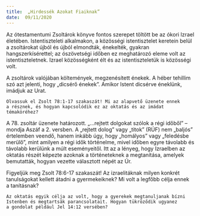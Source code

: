 ```yaml
---
title:  „Hirdessék Azokat Fiaiknak”
date:  09/11/2020
---
```


Az ótestamentumi Zsoltárok könyve fontos szerepet töltött be az ókori Izrael életében. Istentiszteleti alkalmakon, a közösségi istentisztelet keretein belül a zsoltárokat újból és újból elmondták, énekelték, gyakran hangszerkísérettel; az ószövetségi időben ez meghatározó eleme volt az istentiszteletnek. Izrael közösségként élt és az istentiszteletük is közösségi volt.

A zsoltárok valójában költemények, megzenésített énekek. A héber tehillim szó azt jelenti, hogy „dicsérő énekek”. Amikor Istent dicsérve éneklünk, imádjuk az Urat.

`Olvassuk el Zsolt 78:1-17 szakaszát! Mi az alapvető üzenete ennek a résznek, és hogyan kapcsolódik ez az oktatás és az imádat témaköréhez?`

A 78. zsoltár üzenete határozott. „…rejtett dolgokat szólok a régi időből” – mondja Aszáf a 2. versben. A „rejtett dolog” vagy „titok” (RÚF) nem „baljós” értelemben veendő, hanem inkább úgy, hogy „homályos” vagy „feledésbe merülő”, mint amilyen a régi idők történelme, mivel időben egyre távolabb és távolabb kerülünk a múlt eseményeitől. Itt az a lényeg, hogy Izraelben az oktatás részét képezte azoknak a történeteknek a megtanítása, amelyek bemutatták, hogyan vezette választott népét az Úr.

Figyeljük meg Zsolt 78:6-17 szakaszát! Az izraelitáknak milyen konkrét tanulságokat kellett átadni a gyermekeiknek? Mi volt a legfőbb célja ennek a tanításnak?

`Az oktatás egyik célja az volt, hogy a gyerekek megtanuljanak bízni Istenben és megtartsák parancsolatait. Hogyan tükröződik ugyanez a gondolat például Jel 14:12 versében?`